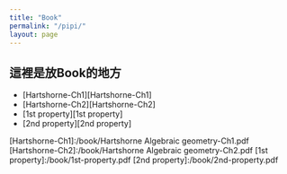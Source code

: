 ```yaml
---
title: "Book"
permalink: "/pipi/"
layout: page
---
```


## 這裡是放Book的地方

+  [Hartshorne-Ch1][Hartshorne-Ch1]
+  [Hartshorne-Ch2][Hartshorne-Ch2]
+  [1st property][1st property]
+  [2nd property][2nd property]

[Hartshorne-Ch1]:/book/Hartshorne Algebraic geometry-Ch1.pdf
[Hartshorne-Ch2]:/book/Hartshorne Algebraic geometry-Ch2.pdf
[1st property]:/book/1st-property.pdf
[2nd property]:/book/2nd-property.pdf
